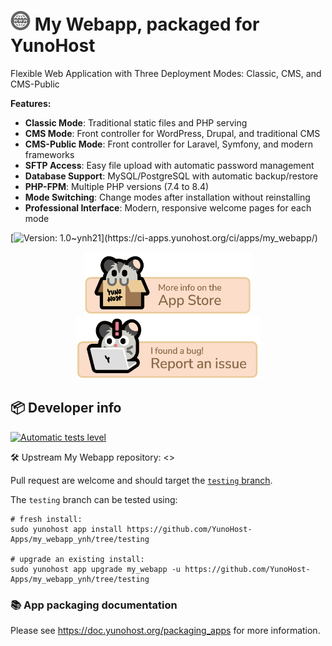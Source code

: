 <!--
N.B.: This README was automatically generated by <https://github.com/YunoHost/apps_tools/blob/main/readme_generator>
It shall NOT be edited by hand.
-->

<h1>
  <img src="https://raw.githubusercontent.com/YunoHost/apps/main/logos/my_webapp.png" width="32px" alt="Logo of My Webapp">
  My Webapp, packaged for YunoHost
</h1>

Flexible Web Application with Three Deployment Modes: Classic, CMS, and CMS-Public

**Features:**
- **Classic Mode**: Traditional static files and PHP serving
- **CMS Mode**: Front controller for WordPress, Drupal, and traditional CMS
- **CMS-Public Mode**: Front controller for Laravel, Symfony, and modern frameworks
- **SFTP Access**: Easy file upload with automatic password management
- **Database Support**: MySQL/PostgreSQL with automatic backup/restore
- **PHP-FPM**: Multiple PHP versions (7.4 to 8.4)
- **Mode Switching**: Change modes after installation without reinstalling
- **Professional Interface**: Modern, responsive welcome pages for each mode

[![Version: 1.0~ynh21](https://img.shields.io/badge/Version-1.0~ynh21-rgba(0,150,0,1)?style=for-the-badge)](https://ci-apps.yunohost.org/ci/apps/my_webapp/)

<div align="center">
<a href="https://apps.yunohost.org/app/my_webapp"><img height="100px" src="https://github.com/YunoHost/yunohost-artwork/raw/refs/heads/main/badges/neopossum-badges/badge_more_info_on_the_appstore.svg"/></a>
<a href="https://github.com/YunoHost-Apps/my_webapp_ynh/issues"><img height="100px" src="https://github.com/YunoHost/yunohost-artwork/raw/refs/heads/main/badges/neopossum-badges/badge_report_an_issue.svg"/></a>
</div>

## 📦 Developer info

[![Automatic tests level](https://apps.yunohost.org/badge/cilevel/my_webapp)](https://ci-apps.yunohost.org/ci/apps/my_webapp/)

🛠️ Upstream My Webapp repository: <>

Pull request are welcome and should target the [`testing` branch](https://github.com/YunoHost-Apps/my_webapp_ynh/tree/testing).

The `testing` branch can be tested using:
```
# fresh install:
sudo yunohost app install https://github.com/YunoHost-Apps/my_webapp_ynh/tree/testing

# upgrade an existing install:
sudo yunohost app upgrade my_webapp -u https://github.com/YunoHost-Apps/my_webapp_ynh/tree/testing
```

### 📚 App packaging documentation

Please see <https://doc.yunohost.org/packaging_apps> for more information.